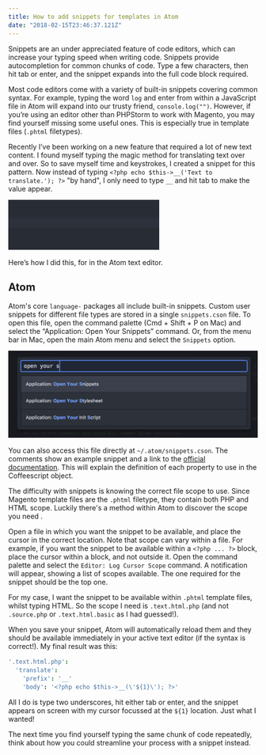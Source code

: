 ```yaml
---
title: How to add snippets for templates in Atom
date: "2018-02-15T23:46:37.121Z"
---
```


Snippets are an under appreciated feature of code editors, which can increase your typing speed when writing code. Snippets provide autocompletion for common chunks of code. Type a few characters, then hit tab or enter, and the snippet expands into the full code block required.

Most code editors come with a variety of built-in snippets covering common syntax. For example, typing the word `log` and enter from within a JavaScript file in Atom will expand into our trusty friend, `console.log("")`. However, if you’re using an editor other than PHPStorm to work with Magento, you may find yourself missing some useful ones. This is especially true in template files (`.phtml` filetypes).

Recently I’ve been working on a new feature that required a lot of new text content. I found myself typing the magic method for translating text over and over. So to save myself time and keystrokes, I created a snippet for this pattern. Now instead of typing `<?php echo $this->__('Text to translate.'); ?>` "by hand", I only need to type `__` and hit tab to make the value appear.

![translate snippet](./autocomplete.gif)

Here’s how I did this, for in the Atom text editor.

## Atom

Atom's core `language-` packages all include built-in snippets. Custom user snippets for different file types are stored in a single `snippets.cson` file. To open this file, open the command palette (Cmd + Shift + P on Mac) and select the “Application: Open Your Snippets” command. Or, from the menu bar in Mac, open the main Atom menu and select the `Snippets` option.

![command palette](./command-palette.png)

You can also access this file directly at `~/.atom/snippets.cson`. The comments show an example snippet and a link to the [official documentation](http://flight-manual.atom.io/using-atom/sections/snippets/). This will explain the definition of each property to use in the Coffeescript object.

The difficulty with snippets is knowing the correct file scope to use. Since Magento template files are the `.phtml` filetype, they contain both PHP and HTML scope. Luckily there's a method within Atom to discover the scope you need .

Open a file in which you want the snippet to be available, and place the cursor in the correct location. Note that scope can vary within a file. For example, if you want the snippet to be available within a `<?php ... ?>` block, place the cursor within a block, and not outside it. Open the command palette and select the `Editor: Log Cursor Scope` command. A notification will appear, showing a list of scopes available. The one required for the snippet should be the top one.

For my case, I want the snippet to be available within `.phtml` template files, whilst typing HTML. So the scope I need is `.text.html.php` (and not `.source.php` or `.text.html.basic` as I had guessed!).

When you save your snippet, Atom will automatically reload them and they should be available immediately in your active text editor (if the syntax is correct!). My final result was this:

```coffeescript
'.text.html.php':
  'translate':
    'prefix': '__'
    'body': '<?php echo $this->__(\'${1}\'); ?>'
```

All I do is type two underscores, hit either tab or enter, and the snippet appears on screen with my cursor focussed at the `${1}` location. Just what I wanted!

The next time you find yourself typing the same chunk of code repeatedly, think about how you could streamline your process with a snippet instead.